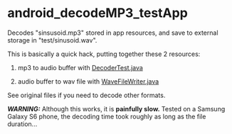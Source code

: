# android_decodeMP3_testApp

Decodes "sinsusoid.mp3" stored in app resources, and save to external storage in "test/sinusoid.wav".

This is basically a quick hack, putting together these 2 resources:

1. mp3 to audio buffer with [DecoderTest.java](https://android.googlesource.com/platform/cts/+/jb-mr2-release/tests/tests/media/src/android/media/cts/DecoderTest.java)

2. audio buffer to wav file with [WaveFileWriter.java](https://github.com/philburk/jsyn/blob/master/src/com/jsyn/util/WaveFileWriter.java)

See original files if you need to decode other formats.

***WARNING:*** Although this works, it is **painfully slow.**
Tested on a Samsung Galaxy S6 phone, the decoding time took roughly as long as the file duration...
